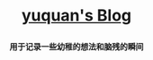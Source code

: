 
**<p align="center">[yuquan's Blog]( https://cherishyuan.github.io)</p>**
====

**<p align="center">用于记录一些幼稚的想法和脑残的瞬间</p>**
